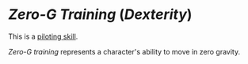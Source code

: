 # *Zero-G Training* (*Dexterity*)

This is a [piloting skill](skills/piloting-skills.md).

*Zero-G training* represents a character's ability to move in zero gravity.
